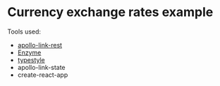 # Currency exchange rates example

Tools used:

* [apollo-link-rest](https://github.com/apollographql/apollo-link-rest)
* [Enzyme](https://airbnb.io/enzyme/)
* [typestyle](https://github.com/typestyle/typestyle)
* apollo-link-state
* create-react-app
